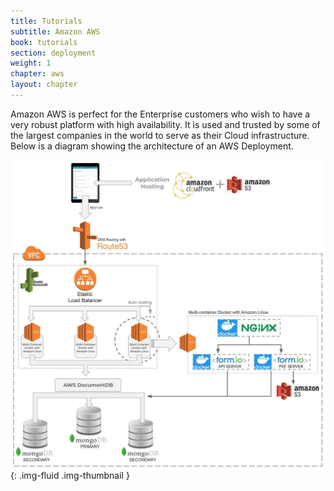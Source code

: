 ```yaml
---
title: Tutorials
subtitle: Amazon AWS
book: tutorials
section: deployment
weight: 1
chapter: aws
layout: chapter
---
```

Amazon AWS is perfect for the Enterprise customers who wish to have a very robust platform with high availability. It is used and trusted by some of the largest companies in the world to serve as their Cloud infrastructure. Below is a diagram showing the architecture of an AWS Deployment.

![](/assets/img/integrations/aws/aws-architecture.jpg){: .img-fluid .img-thumbnail }
